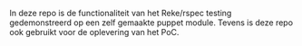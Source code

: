 In deze repo is de functionaliteit van het Reke/rspec testing gedemonstreerd op een zelf gemaakte puppet module. Tevens is deze repo ook gebruikt voor de oplevering van het PoC.